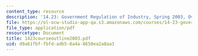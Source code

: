 ```yaml
---
content_type: resource
description: '14.23: Government Regulation of Industry, Spring 2003, Overview'
file: https://ol-ocw-studio-app-qa.s3.amazonaws.com/courses/14-23-government-regulation-of-industry-spring-2003/d9a61fbffbfdadb58a4a8650ea2a8aa3_1423courseoutline2003.pdf
file_type: application/pdf
resourcetype: Document
title: 1423courseoutline2003.pdf
uid: d9a61fbf-fbfd-adb5-8a4a-8650ea2a8aa3
---
```

